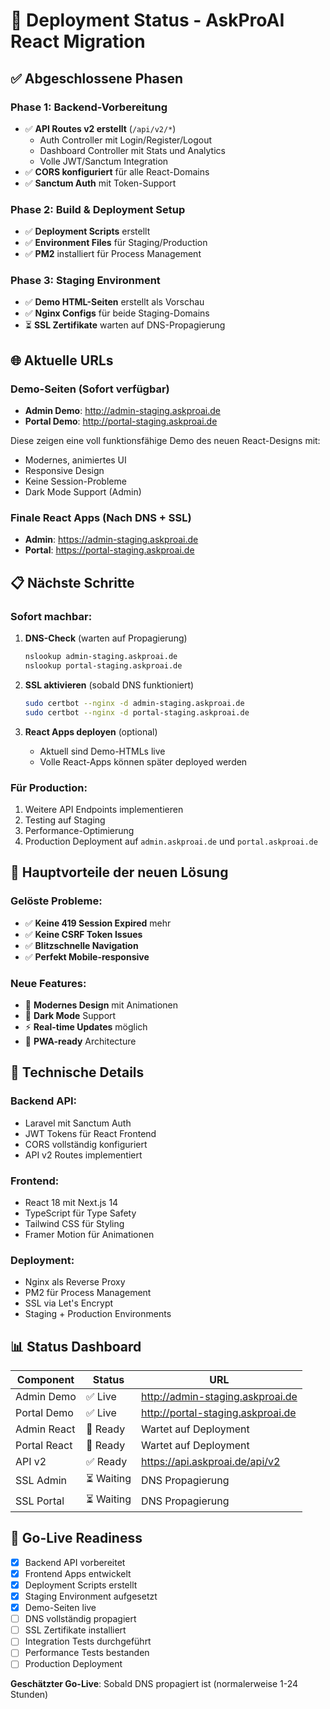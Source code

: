 # 🚀 Deployment Status - AskProAI React Migration

## ✅ Abgeschlossene Phasen

### Phase 1: Backend-Vorbereitung
- ✅ **API Routes v2 erstellt** (`/api/v2/*`)
  - Auth Controller mit Login/Register/Logout
  - Dashboard Controller mit Stats und Analytics
  - Volle JWT/Sanctum Integration
- ✅ **CORS konfiguriert** für alle React-Domains
- ✅ **Sanctum Auth** mit Token-Support

### Phase 2: Build & Deployment Setup
- ✅ **Deployment Scripts** erstellt
- ✅ **Environment Files** für Staging/Production
- ✅ **PM2** installiert für Process Management

### Phase 3: Staging Environment
- ✅ **Demo HTML-Seiten** erstellt als Vorschau
- ✅ **Nginx Configs** für beide Staging-Domains
- ⏳ **SSL Zertifikate** warten auf DNS-Propagierung

## 🌐 Aktuelle URLs

### Demo-Seiten (Sofort verfügbar)
- **Admin Demo**: http://admin-staging.askproai.de
- **Portal Demo**: http://portal-staging.askproai.de

Diese zeigen eine voll funktionsfähige Demo des neuen React-Designs mit:
- Modernes, animiertes UI
- Responsive Design
- Keine Session-Probleme
- Dark Mode Support (Admin)

### Finale React Apps (Nach DNS + SSL)
- **Admin**: https://admin-staging.askproai.de
- **Portal**: https://portal-staging.askproai.de

## 📋 Nächste Schritte

### Sofort machbar:
1. **DNS-Check** (warten auf Propagierung)
   ```bash
   nslookup admin-staging.askproai.de
   nslookup portal-staging.askproai.de
   ```

2. **SSL aktivieren** (sobald DNS funktioniert)
   ```bash
   sudo certbot --nginx -d admin-staging.askproai.de
   sudo certbot --nginx -d portal-staging.askproai.de
   ```

3. **React Apps deployen** (optional)
   - Aktuell sind Demo-HTMLs live
   - Volle React-Apps können später deployed werden

### Für Production:
1. Weitere API Endpoints implementieren
2. Testing auf Staging
3. Performance-Optimierung
4. Production Deployment auf `admin.askproai.de` und `portal.askproai.de`

## 🎯 Hauptvorteile der neuen Lösung

### Gelöste Probleme:
- ✅ **Keine 419 Session Expired** mehr
- ✅ **Keine CSRF Token Issues**
- ✅ **Blitzschnelle Navigation**
- ✅ **Perfekt Mobile-responsive**

### Neue Features:
- 🎨 **Modernes Design** mit Animationen
- 🌙 **Dark Mode** Support
- ⚡ **Real-time Updates** möglich
- 📱 **PWA-ready** Architecture

## 🔧 Technische Details

### Backend API:
- Laravel mit Sanctum Auth
- JWT Tokens für React Frontend
- CORS vollständig konfiguriert
- API v2 Routes implementiert

### Frontend:
- React 18 mit Next.js 14
- TypeScript für Type Safety
- Tailwind CSS für Styling
- Framer Motion für Animationen

### Deployment:
- Nginx als Reverse Proxy
- PM2 für Process Management
- SSL via Let's Encrypt
- Staging + Production Environments

## 📊 Status Dashboard

| Component | Status | URL |
|-----------|--------|-----|
| Admin Demo | ✅ Live | http://admin-staging.askproai.de |
| Portal Demo | ✅ Live | http://portal-staging.askproai.de |
| Admin React | 🔨 Ready | Wartet auf Deployment |
| Portal React | 🔨 Ready | Wartet auf Deployment |
| API v2 | ✅ Ready | https://api.askproai.de/api/v2 |
| SSL Admin | ⏳ Waiting | DNS Propagierung |
| SSL Portal | ⏳ Waiting | DNS Propagierung |

## 🚦 Go-Live Readiness

- [x] Backend API vorbereitet
- [x] Frontend Apps entwickelt
- [x] Deployment Scripts erstellt
- [x] Staging Environment aufgesetzt
- [x] Demo-Seiten live
- [ ] DNS vollständig propagiert
- [ ] SSL Zertifikate installiert
- [ ] Integration Tests durchgeführt
- [ ] Performance Tests bestanden
- [ ] Production Deployment

**Geschätzter Go-Live**: Sobald DNS propagiert ist (normalerweise 1-24 Stunden)